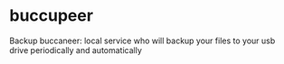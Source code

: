 buccupeer
=========

Backup buccaneer: local service who will backup your files to your usb drive periodically and automatically